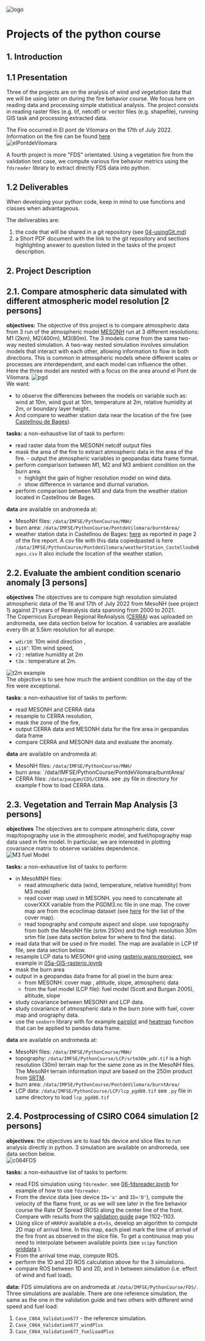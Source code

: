 ![logo](Data/logo.png)
# Projects of the python course

## 1. **Introduction** 

## 1.1 Presentation
Three of the projects are on the analysis of wind and vegetation data that we will be using later on during the fire behavior course. We focus here on reading data and processing simple statistical analysis. The project consists in reading raster files (e.g. tif, netcdf) or vector files (e.g. shapefile), running GIS task and processing extracted data.

The Fire occurred in El pont de Vilomara on the 17th of July 2022. Information on the fire can be found [here](https://interior.gencat.cat/web/.content/home/030_arees_dactuacio/bombers/foc_forestal/consulta_incendis_forestals/informes_incendis_forestals/2020-2029/2022/20220717_I_REC_Pont-de-Vilomara_ES.pdf)  
![elPontdeVilomara](Data/LpV_BA.png)

A fourth project is more "FDS" orientated. Using a vegetation fire from the validation test case, we compute various fire behavior metrics using the `fdsreader` library to extract directly FDS data into python.

## 1.2 Deliverables
When developing your python code, keep in mind to use functions and classes when advantageous.

The deliverables are:
1. the code that will be shared in a git repository (see [04-usingGit.md](./04-usingGit.md))
2. a Short PDF document with the link to the git repository and sections highlighting answer to question listed in the tasks of the project description.   

## 2. **Project Description**

## 2.1. Compare atmospheric data simulated with different atmospheric model resolution [2 persons]
**objectives:**
The objective of this project is to compare atmospheric data from 3 run of the atmospheric model [MESONH](http://mesonh.aero.obs-mip.fr/mesonh57) run at 3 different resolutions: M1 (2km), M2(400m), M3(80m). The 3 models come from the same two-way nested simulation. A two-way nested simulation involves simulation models that interact with each other, allowing information to flow in both directions. This is common in atmospheric models where different scales or processes are interdependent, and each model can influence the other. Here the three model are nested with a focus on the area around el Pont de Vilomara.
![pgd](Data/pgds.png)  
We want: 
- to observe the differences between the models on variable such as: wind at 10m, wind gust at 10m, temperature at 2m, relative humidity at 2m, or boundary layer height.  
- And compare to weather station data near the location of the fire (see [Castellnou de Bages](https://www.meteo.cat/observacions/xema/dades?codi=U4&dia=2022-07-17T00:00Z)). 

**tasks:** a non-exhaustive list of task to perform:
- read raster data from the MESONH netcdf output files
- mask the area of the fire to extract atmospheric data in the area of the fire. - output the atmospheric variables in geopandas data frame format.
- perform comparison between M1, M2 and M3 ambient condition on the burn area.
    - highlight the gain of higher resolution model on wind data.
    - show difference in variance and diurnal variation.  
- perform comparison between M3 and data from the weather station located in Castellnou de Bages.
  
**data** are available on andromeda at:
- MesoNH files: `/data/IMFSE/PythonCourse/MNH/`
- burn area: `/data/IMFSE/PythonCourse/PontdeVilomara/burntArea/`
- weather station data in Castellnou de Bages: [here](https://www.meteo.cat/observacions/xema/dades?codi=U4&dia=2022-07-17T00:00Z) as reported in page 2 of the fire report. A csv file with this data copiedpasted is here `/data/IMFSE/PythonCourse/PontdeVilomara/weatherStation_CastellouDeBages.csv` It also include the location of the weather station.

## 2.2. Evaluate the ambient condition scenario anomaly [3 persons]
**objectives** 
The objectives are to compare high resolution simulated atmospheric data of the 16 and 17th of July 2022 from MesoNH (see project 1) against 21 years of Reanalysis data spanning from 2000 to 2021.  
The Copernicus European Regional ReAnalysis ([CERRA](https://cds.climate.copernicus.eu/cdsapp#!/dataset/10.24381/cds.622a565a?tab=overview)) was uploaded on andromeda, see data section below for location. 4 variables are available every 6h at 5.5km resolution for all europe:
- `wdir10`: 10m wind direction , 
- `si10`': 10m wind speed, 
- `r2`   : relative humidity at 2m
- `t2m` : temperature at 2m.

![t2m example](Data/example_t2m_2021-06-25-1200.png)  
The objective is to see how much the ambient condition on the day of the fire were exceptional.

**tasks**: a non-exhaustive list of tasks to perform:
- read MESONH and CERRA data
- resample to CERRA resolution,
- mask the zone of the fire,
- output CERRA data and MESONH data for the fire area in geopandas data frame
- compare CERRA and MESONH data and evaluate the anomaly.

**data** are available on andromeda at:
- MesoNH files: `/data/IMFSE/PythonCourse/MNH/`
- burn area: `/data/IMFSE/PythonCourse/PontdeVilomara/burntArea/
- CERRA files: `/data/paugam/CDS/CERRA`. see .py file in directory for example f how to load CERRA data.


## 2.3. Vegetation and Terrain Map Analysis [3 persons]
**objectives** The objectives are to compare atmospheric data, cover map/topography use in the atmospheric model, and fuel/topography map data used in fire model. In particular, we are interested in plotting covariance matrix to observe variables dependence.  
![M3 fuel Model](Data/fuelModel_M3.png)

**tasks:** a non-exhaustive list of tasks to perform:
- in MesoMNH files:
    - read atmospheric data (wind, temperature, relative humidity) from M3 model
    - read cover map used in MESONH. you need to concatenate all coverXXX variable from the PGDM3.nc file in one map. The cover map are from the ecoclimap dataset (see [here](https://www.umr-cnrm.fr/surfex/spip.php?article219
) for the list of the cover map). 
    - read topography and compute aspect and slope. use topography from both the MesoNH file (srtm 250m) and the high resolution 30m srtm file (see data section below for where to find the data).
- read data that will be used in fire model. The map are available in LCP tif file, see data section below.
- resample LCP data to MESONH grid using [rasterio.warp.reproject](https://rasterio.readthedocs.io/en/stable/api/rasterio.warp.html#rasterio.warp.reproject), see example in [05a-GIS-rasterio.ipynb](05a-GIS-rasterio.ipynb)
- mask the burn area
- output in a geopandas data frame for all pixel in the burn area:
  - from MESONH: cover map , altitude, slope, atmospheric data
  - from the fuel model (LCP file): fuel model (Scott and Burgan 2005), altitude, slope
- study covariance between MESONH and LCP data.
- study covariance of atmospheric data in the burn zone with fuel, cover map and orography data.
- use the `seaborn` library with for example [pairplot](https://seaborn.pydata.org/generated/seaborn.pairplot.html) and [heatmap](https://seaborn.pydata.org/examples/many_pairwise_correlations.html) function that can be applied to pandas data frame.

**data** are available on andromeda at:
- MesoNH files: `/data/IMFSE/PythonCourse/MNH/`
- topography: `/data/IMFSE/PythonCourse/LCP/srtm30m_pdV.tif` is a high resolution (30m) terrain map for the same zone as in the MesoNH files. The MesoNH terrain information input are based on the 250m product from [SRTM](https://www.earthdata.nasa.gov/sensors/srtm).
- burn area: `/data/IMFSE/PythonCourse/PontdeVilomara/burntArea/`
- LCP data: `/data/IMFSE/PythonCourse/LCP/lcp_pgd80.tif` see `.py` file in same directory to load `lcp_pgd80.tif`


## 2.4. Postprocessing of CSIRO C064 simulation [2 persons]
**objectives:** the objectives are to load fds device and slice files to run analysis directly in python. 3 simulation are available on andromeda, see data section below.  
![c064FDS](Data/C064FDS.png)  

**tasks:** a non-exhaustive list of tasks to perform:
- read FDS simulation using `fdsreader`. see [06-fdsreader.ipynb](./06-fdsreader.ipynb) for example of how to use `fdsreader`.
- From the device data (see device `ID='x'` and `ID='D'`), compute the velocity of the flame front, or as we will see later in the fire behavior course the  Rate Of Spread (ROS) along the center line of the front. Compare with results from the [validation guide](https://github.com/firemodels/fds/releases/download/FDS-6.9.1/FDS_Validation_Guide.pdf) page 1102-1103.
- Using slice of `HRRPUV` available a `dt=5s`, develop an algorithm to compute 2D map of arrival time. In this map, each pixel mark the time of arrival of the fire front as observed in the slice file. To get a continuous map you need to interpolate between available points (see `scipy` function [griddata](https://docs.scipy.org/doc/scipy/reference/generated/scipy.interpolate.griddata.html) ).
- From the arrival time map, compute ROS.
- perform the 1D and 2D ROS calculation above for the 3 simulations.
- compare ROS between 1D and 2D, and in between simulation (i.e. effect of wind and fuel load).

  
**data:** FDS simulations are on andromeda at `/data/IMFSE/PythonCourse/FDS/`. Three simulations are available. There are one reference simulation, the same as the one in the validation guide and two others with different wind speed and fuel load:
1. `Case_C064_Validation677` - the reference simulation.
2. `Case_C064_Validation677_windPlus`
3. `Case_C064_Validation677_fuelLoadPlus`
